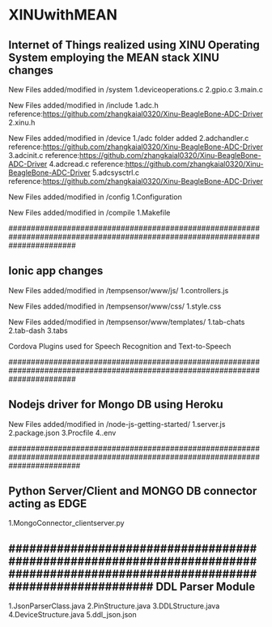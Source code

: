 # XINUwithMEAN
Internet of Things realized using XINU Operating System employing the MEAN stack
XINU changes
-----------------------------------------------------------------------------------------------------------------------------
New Files added/modified in /system
1.deviceoperations.c
2.gpio.c
3.main.c

New Files added/modified in /include
1.adc.h                       reference:https://github.com/zhangkaial0320/Xinu-BeagleBone-ADC-Driver
2.xinu.h

New Files added/modified in /device
1./adc folder added
2.adchandler.c               reference:https://github.com/zhangkaial0320/Xinu-BeagleBone-ADC-Driver
3.adcinit.c                  reference:https://github.com/zhangkaial0320/Xinu-BeagleBone-ADC-Driver
4.adcread.c                  reference:https://github.com/zhangkaial0320/Xinu-BeagleBone-ADC-Driver
5.adcsysctrl.c               reference:https://github.com/zhangkaial0320/Xinu-BeagleBone-ADC-Driver

New Files added/modified in /config
1.Configuration

New Files added/modified in /compile
1.Makefile

###############################################################################################################################

Ionic app changes
-------------------------------------------------------------------------------------------------------------------------------
New Files added/modified in /tempsensor/www/js/
1.controllers.js

New Files added/modified in /tempsensor/www/css/
1.style.css

New Files added/modified in /tempsensor/www/templates/
1.tab-chats
2.tab-dash
3.tabs

Cordova Plugins used for Speech Recognition and Text-to-Speech

###############################################################################################################################

Nodejs driver for Mongo DB using Heroku
-------------------------------------------------------------------------------------------------------------------------------

New Files added/modified in /node-js-getting-started/
1.server.js
2.package.json
3.Procfile
4..env

################################################################################################################################

Python Server/Client and MONGO DB connector acting as EDGE
--------------------------------------------------------------------------------------------------------------------------------
1.MongoConnector_clientserver.py

#################################################################################################################################
DDL Parser Module
---------------------------------------------------------------------------------------------------------------------------------
1.JsonParserClass.java
2.PinStructure.java
3.DDLStructure.java
4.DeviceStructure.java
5.ddl_json.json
